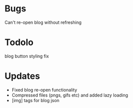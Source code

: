 # Bugs
Can't re-open blog without refreshing

# Todolo
blog button styling fix

# Updates
- Fixed blog re-open functionality
- Compressed files (pngs, gifs etc) and added lazy loading
- [img] tags for blog json
